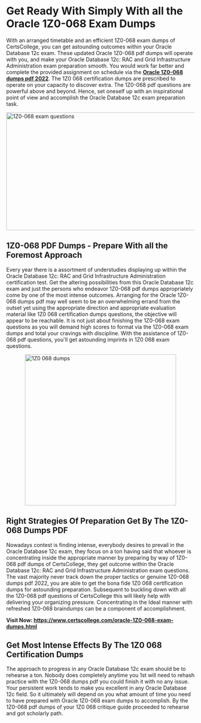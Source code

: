 <h1><strong>Get Ready With Simply With all the Oracle 1Z0-068 Exam Dumps&nbsp;</strong></h1>
<p><span style="font-weight: 400;">With an arranged timetable and an efficient  1Z0-068 exam dumps of CertsCollege, you can get astounding outcomes within your Oracle Database 12c exam. These updated Oracle 1Z0-068 pdf dumps will operate with you, and make your Oracle Database 12c: RAC and Grid Infrastructure Administration exam preparation smooth. You would work far better and complete the provided assignment on schedule via the <strong><a href="https://www.certscollege.com/oracle-1Z0-068-exam-dumps.html">Oracle 1Z0-068 dumps pdf 2022</a></strong>. The 1Z0 068 certification dumps are prescribed to operate on your capacity to discover extra. The  1Z0-068 pdf questions are powerful above and beyond. Hence, set oneself up with an inspirational point of view and accomplish the Oracle Database 12c exam preparation task.&nbsp;</span></p>
<p><span style="font-weight: 400;"><img style="display: block; margin-left: auto; margin-right: auto;" src="https://i.ibb.co/CPDK3ps/Yellow-and-Blue-Initiative-Blog-Banner.png" alt="1Z0-068 exam questions" width="559" height="315" /></span></p>
<h2><strong>1Z0-068 PDF Dumps - Prepare With all the Foremost Approach</strong></h2>
<p><span style="font-weight: 400;">Every year there is a assortment of understudies displaying up within the Oracle Database 12c: RAC and Grid Infrastructure Administration certification test. Get the altering possibilities from this Oracle Database 12c exam and just the persons who endeavor 1Z0-068 pdf dumps appropriately come by one of the most intense outcomes. Arranging for the Oracle 1Z0-068 dumps pdf may well seem to be an overwhelming errand from the outset yet using the appropriate direction and appropriate evaluation material like 1Z0 068 certification dumps questions, the objective will appear to be reachable. It is not just about finishing the 1Z0-068 exam questions as you will demand high scores to format via the 1Z0-068 exam dumps and total your cravings with discipline. With the assistance of 1Z0-068 pdf questions, you'll get astounding imprints in 1Z0 068 exam questions.</span></p>
<p><span style="font-weight: 400;"><a href="https://tinyurl.com/y7raf6jc"><img style="display: block; margin-left: auto; margin-right: auto;" src="https://i.ibb.co/9tMrhdY/Teacher-Appreciation-Invitation.png" alt="1Z0 068 dumps " width="404" height="404" /></a></span></p>
<h2><strong>Right Strategies Of Preparation Get By The 1Z0-068 Dumps PDF</strong></h2>
<p><span style="font-weight: 400;">Nowadays contest is finding intense, everybody desires to prevail in the Oracle Database 12c exam, they focus on a ton having said that whoever is concentrating inside the appropriate manner by preparing by way of 1Z0-068 pdf dumps of CertsCollege, they get outcome within the Oracle Database 12c: RAC and Grid Infrastructure Administration exam questions. The vast majority never track down the proper tactics or genuine 1Z0-068 dumps pdf 2022, you are able to get the bona fide 1Z0 068 certification dumps for astounding preparation. Subsequent to buckling down with all the  1Z0-068 pdf questions of CertsCollege this will likely help with delivering your organizing pressure. Concentrating in the Ideal manner with refreshed 1Z0-068 braindumps can be a component of accomplishment.</span></p>
<p><span style="font-weight: 400;"><strong>Visit Now: <a href="https://www.certscollege.com/oracle-1Z0-068-exam-dumps.html">https://www.certscollege.com/oracle-1Z0-068-exam-dumps.html</a></strong></span></p>
<h2><strong>Get Most Intense Effects By The 1Z0 068 Certification Dumps</strong></h2>
<p><span style="font-weight: 400;">The approach to progress in any Oracle Database 12c exam should be to rehearse a ton. Nobody does completely anytime you 1st will need to rehash practice with the 1Z0-068 dumps pdf you could finish it with no any issue. Your persistent work tends to make you excellent in any Oracle Database 12c field. So it ultimately will depend on you what amount of time you need to have prepared with Oracle 1Z0-068 exam dumps to accomplish. By the 1Z0-068 pdf dumps of your 1Z0 068 critique guide proceeded to rehearse and got scholarly path.</span></p>
